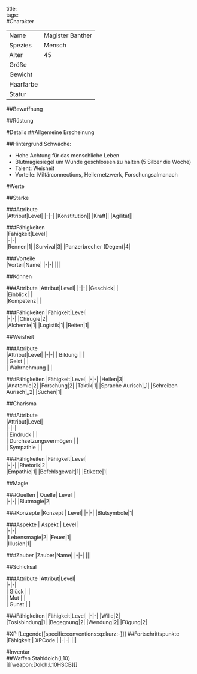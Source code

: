 title:   
tags:   
#Charakter

|||
|-|-|
|Name|Magister Banther| 
|Spezies|Mensch|
|Alter|45|
|Größe||
|Gewicht||
|Haarfarbe||
|Statur||

##Bewaffnung

##Rüstung


#Details
##Allgemeine Erscheinung  

##Hintergrund
Schwäche: 
- Hohe Achtung für das menschliche Leben
- Blutmagiesiegel um Wunde geschlossen zu halten (5 Silber die Woche)
- Talent: Weisheit
- Vorteile: Miltärconnections, Heilernetzwerk, Forschungsalmanach
  

#Werte

##Stärke  

###Attribute  
|Attribut|Level|
|-|-|
|Konstitution||
|Kraft||
|Agilität||

###Fähigkeiten      
|Fähigkeit|Level|  
|-|-|  
|Rennen|1|
|Survival|3|
|Panzerbrecher (Degen)|4|
    
###Vorteile  
|Vorteil|Name|
|-|-|
|||

##Können

###Attribute
|Attribut|Level|
|-|-|
|Geschick| |  
|Einblick| |  
|Kompetenz| |  

###Fähigkeiten
|Fähigkeit|Level|  
|-|-|
|Chirugie|2|  
|Alchemie|1| 
|Logistik|1|
|Reiten|1|  

    

##Weisheit

###Attribute  
|Attribut|Level|
|-|-|
|  Bildung | |  
|  Geist | |  
|  Wahrnehmung | |  

###Fähigkeiten
|Fähigkeit|Level| 
|-|-| 
|Heilen|3|  
|Anatomie|2|
|Forschung|2|
|Taktik|1|
|Sprache Aurisch|_1|
|Schreiben Aurisch|_2|
|Suchen|1|
    
##Charisma

###Attribute  
|Attribut|Level|  
|-|-|  
|  Eindruck |  |  
|  Durchsetzungsvermögen |  |  
|  Sympathie |  |  

###Fähigkeiten
|Fähigkeit|Level|  
|-|-| 
|Rhetorik|2|  
|Empathie|1|
|Befehlsgewalt|1|
|Etikette|1|
    
##Magie

###Quellen
| Quelle|  Level |    
|-|-|
|Blutmagie|2|

###Konzepte
|Konzept | Level|
|-|-|
|Blutsymbole|1|

###Aspekte
| Aspekt |  Level|    
|-|-|  
|Lebensmagie|2|
|Feuer|1|  
|Illusion|1|  

###Zauber
|Zauber|Name|
|-|-|
|||

##Schicksal

###Attribute
|Attribut|Level|  
|-|-|  
|  Glück |  |  
|  Mut |  |  
|  Gunst |  |  

###Fähigkeiten
|Fähigkeit|Level| 
|-|-| 
|Wille|2|  
|Tosisbindung|1|
|Begegnung|2|
|Wendung|2|
|Fügung|2|
    

#XP
[Legende[[specific:conventions:xp:kurz:-]]]
##Fortschrittspunkte
|Fähigkeit | XPCode |
|-|-|
|||

#Inventar  
##Waffen
Stahldolch(L10)  
[[[weapon:Dolch:L10HSCB]]]

